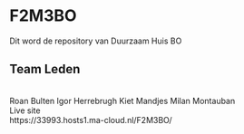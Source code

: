 # F2M3BO
Dit word de repository van Duurzaam Huis BO
## Team Leden
<br>
Roan Bulten 
Igor Herrebrugh
Kiet Mandjes
Milan Montauban
<br/>
Live site 
<br>
https://33993.hosts1.ma-cloud.nl/F2M3BO/
